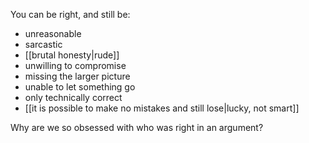 You can be right, and still be:

 - unreasonable
 - sarcastic
 - [[brutal honesty|rude]]
 - unwilling to compromise
 - missing the larger picture
 - unable to let something go
 - only technically correct
 - [[it is possible to make no mistakes and still lose|lucky, not smart]]

Why are we so obsessed with who was right in an argument?
